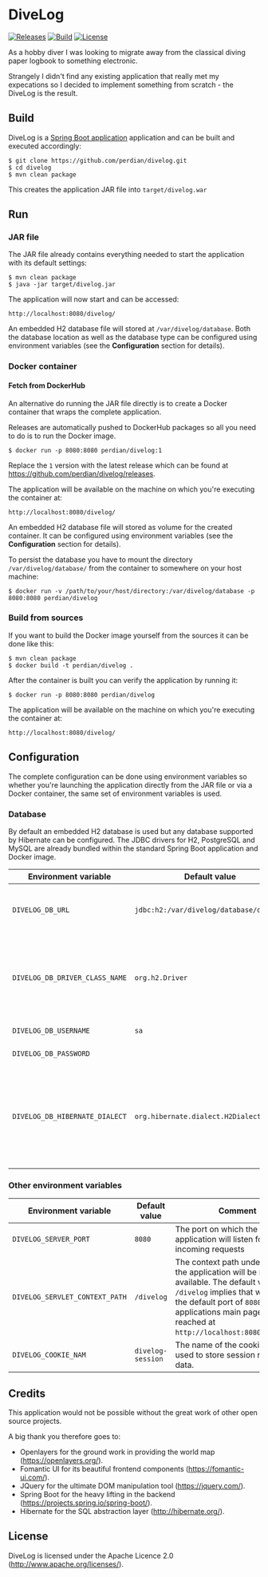 # DiveLog

[![Releases](https://img.shields.io/github/v/release/perdian/divelog)](https://github.com/perdian/divelog/releases)
[![Build](https://img.shields.io/circleci/build/github/perdian/divelog/master)](https://circleci.com/gh/perdian/divelog)
[![License](http://img.shields.io/:license-apache-blue.svg)](https://www.apache.org/licenses/LICENSE-2.0)

As a hobby diver I was looking to migrate away from the classical diving paper logbook to something electronic.

Strangely I didn't find any existing application that really met my expecations so I decided to implement something from scratch - the DiveLog is the result.

## Build

DiveLog is a [Spring Boot application](https://spring.io/guides/gs/spring-boot/) application and can be built and executed accordingly:

    $ git clone https://github.com/perdian/divelog.git
    $ cd divelog
    $ mvn clean package

This creates the application JAR file into `target/divelog.war`

## Run

### JAR file

The JAR file already contains everything needed to start the application with its default settings:

    $ mvn clean package
    $ java -jar target/divelog.jar

The application will now start and can be accessed:

    http://localhost:8080/divelog/

An embedded H2 database file will stored at `/var/divelog/database`.
Both the database location as well as the database type can be configured using environment variables (see the **Configuration** section for details).

### Docker container

#### Fetch from DockerHub

An alternative do running the JAR file directly is to create a Docker container that wraps the complete application.

Releases are automatically pushed to DockerHub packages so all you need to do is to run the Docker image.

    $ docker run -p 8080:8080 perdian/divelog:1

Replace the `1` version with the latest release which can be found at https://github.com/perdian/divelog/releases.

The application will be available on the machine on which you're executing the container at:

    http://localhost:8080/divelog/

An embedded H2 database file will stored as volume for the created container. It can be configured using environment variables (see the **Configuration** section for details).

To persist the database you have to mount the directory `/var/divelog/database/` from the container to somewhere on your host machine:

    $ docker run -v /path/to/your/host/directory:/var/divelog/database -p 8080:8080 perdian/divelog

### Build from sources

If you want to build the Docker image yourself from the sources it can be done like this:

    $ mvn clean package
    $ docker build -t perdian/divelog .

After the container is built you can verify the application by running it:

    $ docker run -p 8080:8080 perdian/divelog

The application will be available on the machine on which you're executing the container at:

    http://localhost:8080/divelog/

## Configuration

The complete configuration can be done using environment variables so whether you're launching the application directly from the JAR file or via a Docker container, the same set of environment variables is used.

### Database

By default an embedded H2 database is used but any database supported by Hibernate can be configured.
The JDBC drivers for H2, PostgreSQL and MySQL are already bundled within the standard Spring Boot application and Docker image.

| Environment variable | Default value | Comment |
| -------------------- | ------------- | ------- |
| `DIVELOG_DB_URL` | `jdbc:h2:/var/divelog/database/divelog` | The complete JDBC URL of the database |
| `DIVELOG_DB_DRIVER_CLASS_NAME` | `org.h2.Driver` | The JDBC driver class name. The class must be accessible on the classpath. |
| `DIVELOG_DB_USERNAME` | `sa` | The JDBC username |
| `DIVELOG_DB_PASSWORD` | | The JDBC password |
| `DIVELOG_DB_HIBERNATE_DIALECT` | `org.hibernate.dialect.H2Dialect` | The [Hibernate dialect](https://docs.jboss.org/hibernate/orm/current/userguide/html_single/Hibernate_User_Guide.html#database-dialect) class (must correspond to the selected JDBC driver class) |

### Other environment variables

| Environment variable | Default value | Comment |
| -------------------- | ------------- | ------- |
| `DIVELOG_SERVER_PORT` | `8080` | The port on which the application will listen for incoming requests |
| `DIVELOG_SERVLET_CONTEXT_PATH` | `/divelog` | The context path under which the application will be made available. The default value `/divelog` implies that when using the default port of `8080` the applications main page can be reached at `http://localhost:8080/divelog/`. |
| `DIVELOG_COOKIE_NAM` | `divelog-session` | The name of the cookie that is used to store session related data. |

## Credits

This application would not be possible without the great work of other open source projects.

A big thank you therefore goes to:

* Openlayers for the ground work in providing the world map (<https://openlayers.org/>).
* Fomantic UI for its beautiful frontend components (<https://fomantic-ui.com/>).
* JQuery for the ultimate DOM manipulation tool (<https://jquery.com/>).
* Spring Boot for the heavy lifting in the backend (<https://projects.spring.io/spring-boot/>).
* Hibernate for the SQL abstraction layer (<http://hibernate.org/>).

## License

DiveLog is licensed under the Apache Licence 2.0 (<http://www.apache.org/licenses/>).
